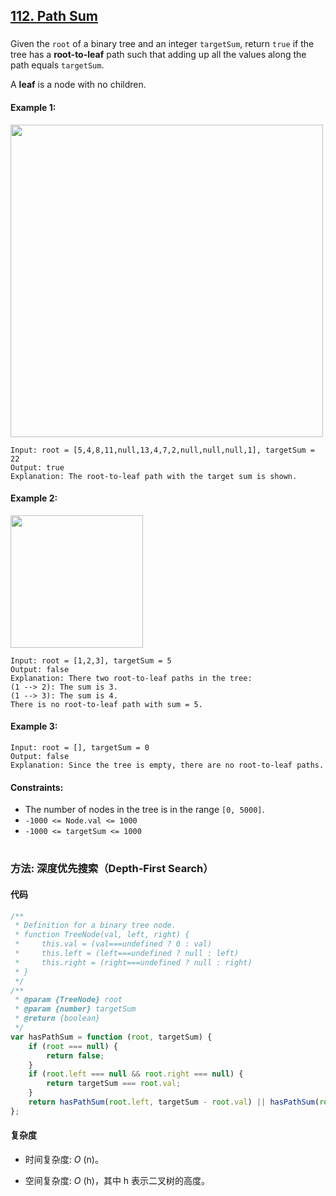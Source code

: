 ## [112. Path Sum](https://leetcode.com/problems/path-sum/)

###

Given the `root` of a binary tree and an integer `targetSum`, return `true` if the tree has a **root-to-leaf** path such that adding up all the values along the path equals `targetSum`.

A **leaf** is a node with no children.

#### Example 1:

<img src="https://assets.leetcode.com/uploads/2021/01/18/pathsumii1.jpg" width="500" />

```
Input: root = [5,4,8,11,null,13,4,7,2,null,null,null,1], targetSum = 22
Output: true
Explanation: The root-to-leaf path with the target sum is shown.
```

#### Example 2:

<img src="https://assets.leetcode.com/uploads/2021/01/18/pathsum2.jpg" width="212" />

```
Input: root = [1,2,3], targetSum = 5
Output: false
Explanation: There two root-to-leaf paths in the tree:
(1 --> 2): The sum is 3.
(1 --> 3): The sum is 4.
There is no root-to-leaf path with sum = 5.
```

#### Example 3:

```
Input: root = [], targetSum = 0
Output: false
Explanation: Since the tree is empty, there are no root-to-leaf paths.
```

#### Constraints:

-   The number of nodes in the tree is in the range `[0, 5000]`.
-   `-1000 <= Node.val <= 1000`
-   `-1000 <= targetSum <= 1000`

#

### 方法: 深度优先搜索（Depth-First Search）

#### 代码

```javascript
/**
 * Definition for a binary tree node.
 * function TreeNode(val, left, right) {
 *     this.val = (val===undefined ? 0 : val)
 *     this.left = (left===undefined ? null : left)
 *     this.right = (right===undefined ? null : right)
 * }
 */
/**
 * @param {TreeNode} root
 * @param {number} targetSum
 * @return {boolean}
 */
var hasPathSum = function (root, targetSum) {
    if (root === null) {
        return false;
    }
    if (root.left === null && root.right === null) {
        return targetSum === root.val;
    }
    return hasPathSum(root.left, targetSum - root.val) || hasPathSum(root.right, targetSum - root.val);
};
```

#### 复杂度

-   时间复杂度: _O_ (n)。

-   空间复杂度: _O_ (h)，其中 h 表示二叉树的高度。
